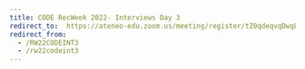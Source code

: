 ```yaml
---
title: CODE RecWeek 2022- Interviews Day 3
redirect_to:  https://ateneo-edu.zoom.us/meeting/register/tZ0qdeqvqDwqEtcXLztgCaNuD-BGHmc6byYu
redirect_from: 
  - /RW22CODEINT3
  - /rw22codeint3
---
```

